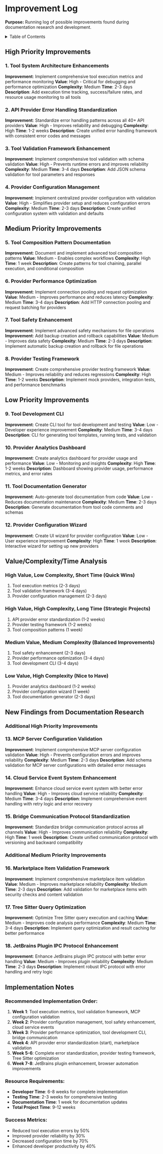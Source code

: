 # Improvement Log

**Purpose:** Running log of possible improvements found during documentation research and development.

<details><summary>Table of Contents</summary>

- [High Priority Improvements](#high-priority-improvements)
- [Medium Priority Improvements](#medium-priority-improvements)
- [Low Priority Improvements](#low-priority-improvements)
- [Value/Complexity/Time Analysis](#valuecomplexitytime-analysis)
- [Implementation Notes](#implementation-notes)

</details>

## High Priority Improvements

### 1. Tool System Architecture Enhancements

**Improvement**: Implement comprehensive tool execution metrics and performance monitoring
**Value**: High - Critical for debugging and performance optimization
**Complexity**: Medium
**Time**: 2-3 days
**Description**: Add execution time tracking, success/failure rates, and resource usage monitoring to all tools

### 2. API Provider Error Handling Standardization

**Improvement**: Standardize error handling patterns across all 40+ API providers
**Value**: High - Improves reliability and debugging
**Complexity**: High
**Time**: 1-2 weeks
**Description**: Create unified error handling framework with consistent error codes and messages

### 3. Tool Validation Framework Enhancement

**Improvement**: Implement comprehensive tool validation with schema validation
**Value**: High - Prevents runtime errors and improves reliability
**Complexity**: Medium
**Time**: 3-4 days
**Description**: Add JSON schema validation for tool parameters and responses

### 4. Provider Configuration Management

**Improvement**: Implement centralized provider configuration with validation
**Value**: High - Simplifies provider setup and reduces configuration errors
**Complexity**: Medium
**Time**: 2-3 days
**Description**: Create unified configuration system with validation and defaults

## Medium Priority Improvements

### 5. Tool Composition Pattern Documentation

**Improvement**: Document and implement advanced tool composition patterns
**Value**: Medium - Enables complex workflows
**Complexity**: High
**Time**: 1 week
**Description**: Create patterns for tool chaining, parallel execution, and conditional composition

### 6. Provider Performance Optimization

**Improvement**: Implement connection pooling and request optimization
**Value**: Medium - Improves performance and reduces latency
**Complexity**: Medium
**Time**: 3-4 days
**Description**: Add HTTP connection pooling and request batching for providers

### 7. Tool Safety Enhancement

**Improvement**: Implement advanced safety mechanisms for file operations
**Improvement**: Add backup creation and rollback capabilities
**Value**: Medium - Improves data safety
**Complexity**: Medium
**Time**: 2-3 days
**Description**: Implement automatic backup creation and rollback for file operations

### 8. Provider Testing Framework

**Improvement**: Create comprehensive provider testing framework
**Value**: Medium - Improves reliability and reduces regressions
**Complexity**: High
**Time**: 1-2 weeks
**Description**: Implement mock providers, integration tests, and performance benchmarks

## Low Priority Improvements

### 9. Tool Development CLI

**Improvement**: Create CLI tool for tool development and testing
**Value**: Low - Developer experience improvement
**Complexity**: Medium
**Time**: 3-4 days
**Description**: CLI for generating tool templates, running tests, and validation

### 10. Provider Analytics Dashboard

**Improvement**: Create analytics dashboard for provider usage and performance
**Value**: Low - Monitoring and insights
**Complexity**: High
**Time**: 1-2 weeks
**Description**: Dashboard showing provider usage, performance metrics, and error rates

### 11. Tool Documentation Generator

**Improvement**: Auto-generate tool documentation from code
**Value**: Low - Reduces documentation maintenance
**Complexity**: Medium
**Time**: 2-3 days
**Description**: Generate documentation from tool code comments and schemas

### 12. Provider Configuration Wizard

**Improvement**: Create UI wizard for provider configuration
**Value**: Low - User experience improvement
**Complexity**: High
**Time**: 1 week
**Description**: Interactive wizard for setting up new providers

## Value/Complexity/Time Analysis

### High Value, Low Complexity, Short Time (Quick Wins)

1. Tool execution metrics (2-3 days)
2. Tool validation framework (3-4 days)
3. Provider configuration management (2-3 days)

### High Value, High Complexity, Long Time (Strategic Projects)

1. API provider error standardization (1-2 weeks)
2. Provider testing framework (1-2 weeks)
3. Tool composition patterns (1 week)

### Medium Value, Medium Complexity (Balanced Improvements)

1. Tool safety enhancement (2-3 days)
2. Provider performance optimization (3-4 days)
3. Tool development CLI (3-4 days)

### Low Value, High Complexity (Nice to Have)

1. Provider analytics dashboard (1-2 weeks)
2. Provider configuration wizard (1 week)
3. Tool documentation generator (2-3 days)

## New Findings from Documentation Research

### Additional High Priority Improvements

### 13. MCP Server Configuration Validation

**Improvement**: Implement comprehensive MCP server configuration validation
**Value**: High - Prevents configuration errors and improves reliability
**Complexity**: Medium
**Time**: 2-3 days
**Description**: Add schema validation for MCP server configurations with detailed error messages

### 14. Cloud Service Event System Enhancement

**Improvement**: Enhance cloud service event system with better error handling
**Value**: High - Improves cloud service reliability
**Complexity**: Medium
**Time**: 3-4 days
**Description**: Implement comprehensive event handling with retry logic and error recovery

### 15. Bridge Communication Protocol Standardization

**Improvement**: Standardize bridge communication protocol across all channels
**Value**: High - Improves communication reliability
**Complexity**: High
**Time**: 1 week
**Description**: Create unified communication protocol with versioning and backward compatibility

### Additional Medium Priority Improvements

### 16. Marketplace Item Validation Framework

**Improvement**: Implement comprehensive marketplace item validation
**Value**: Medium - Improves marketplace reliability
**Complexity**: Medium
**Time**: 2-3 days
**Description**: Add validation for marketplace items with security checks and content validation

### 17. Tree Sitter Query Optimization

**Improvement**: Optimize Tree Sitter query execution and caching
**Value**: Medium - Improves code analysis performance
**Complexity**: Medium
**Time**: 3-4 days
**Description**: Implement query optimization and result caching for better performance

### 18. JetBrains Plugin IPC Protocol Enhancement

**Improvement**: Enhance JetBrains plugin IPC protocol with better error handling
**Value**: Medium - Improves plugin reliability
**Complexity**: Medium
**Time**: 2-3 days
**Description**: Implement robust IPC protocol with error handling and retry logic

## Implementation Notes

### Recommended Implementation Order:

1. **Week 1**: Tool execution metrics, tool validation framework, MCP configuration validation
2. **Week 2**: Provider configuration management, tool safety enhancement, cloud service events
3. **Week 3**: Provider performance optimization, tool development CLI, bridge communication
4. **Week 4**: API provider error standardization (start), marketplace validation
5. **Week 5-6**: Complete error standardization, provider testing framework, Tree Sitter optimization
6. **Week 7-8**: JetBrains plugin enhancement, browser automation improvements

### Resource Requirements:

- **Developer Time**: 6-8 weeks for complete implementation
- **Testing Time**: 2-3 weeks for comprehensive testing
- **Documentation Time**: 1 week for documentation updates
- **Total Project Time**: 9-12 weeks

### Success Metrics:

- Reduced tool execution errors by 50%
- Improved provider reliability by 30%
- Decreased configuration time by 70%
- Enhanced developer productivity by 40%
